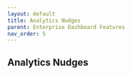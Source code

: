 ```yaml
---
layout: default
title: Analytics Nudges
parent: Enterprise Dashboard Features
nav_order: 5
---
```


## Analytics Nudges

